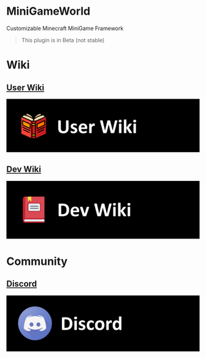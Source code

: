 # MiniGameWorld
Customizable Minecraft MiniGame Framework  
> This plugin is in Beta (not stable)



# Wiki
## **[User Wiki](resources/userWiki/Home.md)**
<a href="resources/userWiki/Home.md"><img src="resources/imgs/user-wiki.png"></a>

## **[Dev Wiki](resources/devWiki/Home.md)**
<a href="resources/devWiki/Home.md"><img src="resources/imgs/dev-wiki.png"></a>



# Community
## **[Discord](https://discord.com/invite/fJbxSy2EjA)**
<a href="https://discord.com/invite/fJbxSy2EjA"><img src="resources/imgs/Discord.png"></a>